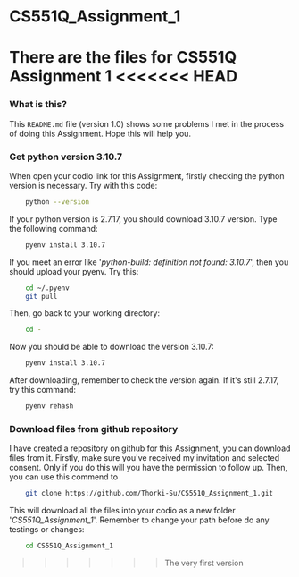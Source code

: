 # CS551Q_Assignment_1
There are the files for CS551Q Assignment 1
<<<<<<< HEAD
=======

### What is this?
This `README.md` file (version 1.0) shows some problems I met in the process of doing this Assignment. Hope this will help you.

### Get python version 3.10.7
When open your codio link for this Assignment, firstly checking the python version is necessary. Try with this code:
```bash 
    python --version
```
If your python version is 2.7.17, you should download 3.10.7 version. Type the following command:
```bash
    pyenv install 3.10.7
```
If you meet an error like '*python-build: definition not found: 3.10.7*', then you should upload your pyenv. Try this:
```bash
    cd ~/.pyenv
    git pull
```
Then, go back to your working directory:
```bash
    cd -
```
Now you should be able to download the version 3.10.7:
```bash
    pyenv install 3.10.7
```
After downloading, remember to check the version again. If it's still 2.7.17, try this command:
```bash
    pyenv rehash
```

### Download files from github repository
I have created a repository on github for this Assignment, you can download files from it.
Firstly, make sure you've received my invitation and selected consent. Only if you do this will you have the permission to follow up.
Then, you can use this commend to 
```bash
    git clone https://github.com/Thorki-Su/CS551Q_Assignment_1.git
```
This will download all the files into your codio as a new folder '*CS551Q_Assignment_1*'.
Remember to change your path before do any testings or changes:
```bash
    cd CS551Q_Assignment_1
```
>>>>>>> The very first version
